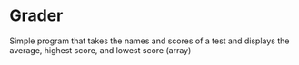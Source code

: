 # Grader
Simple program that takes the names and scores of a test and displays the average, highest score, and lowest score (array)

